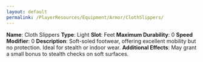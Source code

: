 ```yaml
---
layout: default
permalink: /PlayerResources/Equipment/Armor/ClothSlippers/
---
```

**Name**: Cloth Slippers
**Type**: Light
**Slot**: Feet
**Maximum Durability**: 0
**Speed Modifier**: 0
**Description**: Soft-soled footwear, offering excellent mobility but no protection. Ideal for stealth or indoor wear.
**Additional Effects**: May grant a small bonus to stealth checks on soft surfaces.